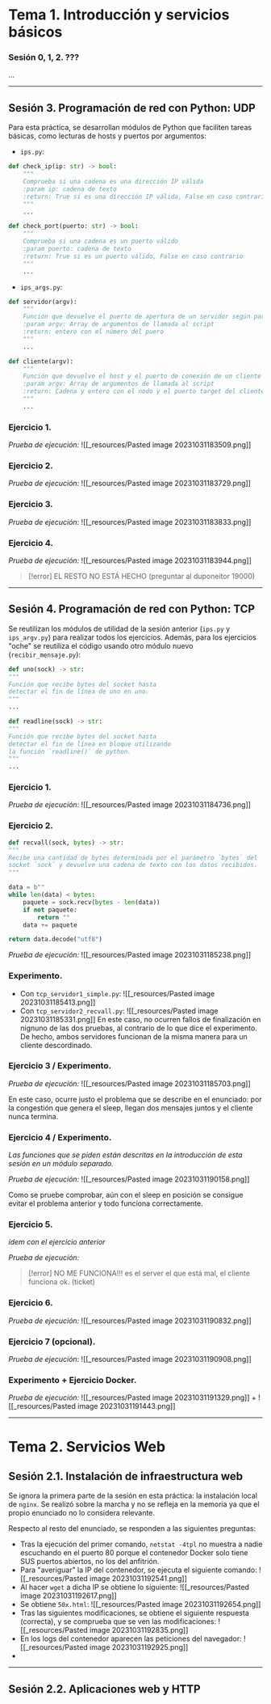 # Tema 1. Introducción y servicios básicos

### Sesión 0, 1, 2. ???
...

---
## Sesión 3. Programación de red con Python: UDP
Para esta práctica, se desarrollan módulos de Python que faciliten tareas básicas, como lecturas de hosts y puertos por argumentos:

- `ips.py`:
```python
def check_ip(ip: str) -> bool:
	"""
	Comprueba si una cadena es una dirección IP válida
	:param ip: cadena de texto
	:return: True si es una dirección IP válida, False en caso contrario
	"""
	...

def check_port(puerto: str) -> bool:
	"""
	Comprueba si una cadena es un puerto válido
	:param puerto: cadena de texto
	:return: True si es un puerto válido, False en caso contrario
	"""
	...
```
- `ips_args.py`:
```python
def servidor(argv):
    """
    Función que devuelve el puerto de apertura de un servidor según parámetros de entrada.
    :param argv: Array de argumentos de llamada al script
    :return: entero con el número del puero
    """
    ...

def cliente(argv):
    """
    Función que devuelve el host y el puerto de conexión de un cliente según parámetros de entrada.
    :param argv: Array de argumentos de llamada al script
    :return: Cadena y entero con el nodo y el puerto target del cliente
    """
    ...
```

### Ejercicio 1.
*Prueba de ejecución:* ![[_resources/Pasted image 20231031183509.png]]

### Ejercicio 2.
*Prueba de ejecución:* ![[_resources/Pasted image 20231031183729.png]]

### Ejercicio 3.
*Prueba de ejecución:* ![[_resources/Pasted image 20231031183833.png]]

### Ejercicio 4.
*Prueba de ejecución:* ![[_resources/Pasted image 20231031183944.png]]


> [!error] EL RESTO NO ESTÁ HECHO (preguntar al duponeitor 19000)


---

## Sesión 4. Programación de red con Python: TCP
Se reutilizan los módulos de utilidad de la sesión anterior (`ips.py` y `ips_argv.py`) para realizar todos los ejercicios. Además, para los ejercicios "oche" se reutiliza el código usando otro módulo nuevo (`recibir_mensaje.py`):
```python
def uno(sock) -> str:
"""
Función que recibe bytes del socket hasta
detectar el fin de línea de uno en uno.
"""
...

def readline(sock) -> str:
"""
Función que recibe bytes del socket hasta
detectar el fin de línea en bloque utilizando
la función `readline()` de python.
"""
...
```

### Ejercicio 1.
*Prueba de ejecución:* ![[_resources/Pasted image 20231031184736.png]]

### Ejercicio 2.
```python
def recvall(sock, bytes) -> str:
"""
Recibe una cantidad de bytes determinada por el parámetro `bytes` del
socket `sock` y devuelve una cadena de texto con los datos recibidos.
"""

data = b""
while len(data) < bytes:
	paquete = sock.recv(bytes - len(data))
	if not paquete:
		return ""
	data += paquete

return data.decode("utf8")
```

*Prueba de ejecución:* ![[_resources/Pasted image 20231031185238.png]]


### Experimento.
- Con `tcp_servidor1_simple.py`: ![[_resources/Pasted image 20231031185413.png]]
- Con `tcp_servidor2_recvall.py`: ![[_resources/Pasted image 20231031185331.png]]
En este caso, no ocurren fallos de finalización en nignuno de las dos pruebas, al contrario de lo que dice el experimento. De hecho, ambos servidores funcionan de la misma manera para un cliente descordinado.

### Ejercicio 3 / Experimento.
*Prueba de ejecución:* ![[_resources/Pasted image 20231031185703.png]]

En este caso, ocurre justo el problema que se describe en el enunciado: por la congestión que genera el sleep, llegan dos mensajes juntos y el cliente nunca termina.

### Ejercicio 4 / Experimento.
*Las funciones que se piden están descritas en la introducción de esta sesión en un módulo separado.*

*Prueba de ejecución:* ![[_resources/Pasted image 20231031190158.png]]

Como se pruebe comprobar, aún con el sleep en posición se consigue evitar el problema anterior y todo funciona correctamente.

### Ejercicio 5.
*ídem con el ejercicio anterior*

*Prueba de ejecución:* 
> [!error] NO ME FUNCIONA!!! es el server el que está mal, el cliente funciona ok. (ticket)

### Ejercicio 6.
*Prueba de ejecución:* ![[_resources/Pasted image 20231031190832.png]]

### Ejercicio 7 (opcional).
*Prueba de ejecución:* ![[_resources/Pasted image 20231031190908.png]]

### Experimento + Ejercicio Docker.
*Prueba de ejecución:*
![[_resources/Pasted image 20231031191329.png]] + ![[_resources/Pasted image 20231031191443.png]]

---

# Tema 2. Servicios Web
## Sesión 2.1. Instalación de infraestructura web
Se ignora la primera parte de la sesión en esta práctica: la instalación local de `nginx`. Se realizó sobre la marcha y no se refleja en la memoria ya que el propio enunciado no lo considera relevante.

Respecto al resto del enunciado, se responden a las siguientes preguntas:
- Tras la ejecución del primer comando, `netstat -4tpl` no muestra a nadie escuchando en el puerto 80 porque el contenedor Docker solo tiene SUS puertos abiertos, no los del anfitrión.
- Para "averiguar" la IP del contenedor, se ejecuta el siguiente comando:
   ![[_resources/Pasted image 20231031192541.png]]
- Al hacer `wget` a dicha IP se obtiene lo siguiente:
   ![[_resources/Pasted image 20231031192617.png]]
- Se obtiene `50x.html`:
   ![[_resources/Pasted image 20231031192654.png]]
- Tras las siguientes modificaciones, se obtiene el siguiente respuesta (correcta), y se comprueba que se ven las modificaciones:
   ![[_resources/Pasted image 20231031192835.png]]
- En los logs del contenedor aparecen las peticiones del navegador:
   ![[_resources/Pasted image 20231031192925.png]]
- 

---

## Sesión 2.2. Aplicaciones web y HTTP